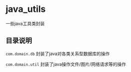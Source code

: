 # java_utils

一些java工具类封装

## 目录说明

`com.domain.db` 封装了java对各类关系型数据库的操作

`com.domain.util` 封装了java操作文件/图片/网络请求等的操作
